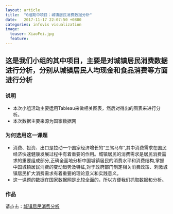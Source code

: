 ```yaml
---
layout: article
title:  "G组期中项目：城镇居民消费数据分析"
date:   2017-11-17 22:07:50 +0800
categories: infovis visualization
image:
  teaser: XiaoFei.jpg
  feature: 
---
```


## 这是我们小组的其中项目，主要是对城镇居民消费数据进行分析，分别从城镇居民人均现金和食品消费等方面进行分析

### 说明

- 本次小组活动主要运用Tableau来做相关图表，然后对得出的图表来进行分析。
- 本次数据主要来源为国家数据网

### 为何选用这一课题

- 消费、投资、出口是拉动一个国家经济增长的“三驾马车”,其中消费需求在国民经济快速健康发展过程中有着重要的作用。城镇居民的消费需求是居民消费需求的重要组成部分,正确全面地分析中国城镇居民的消费水平和消费结构,掌握中国城镇居民消费的变动趋势及特征,对于政府部门制定相关消费政策、刺激城镇居民扩大消费需求有着重要的理论意义和实践意义。
- 这一课题的数据在国家数据网是比较全面的，所以方便我们抓取数据和分析。


### 作品
请点击：<a href="https://huangjiali.github.io/infovis/QiZhong/index.html" target="_blank">城镇居民消费分析</a>

